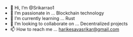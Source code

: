 - 👋 Hi, I’m @Srikarrao1
- 👀 I’m passionate in ... Blockchain technology
- 🌱 I’m currently learning ... Rust
- 💞️ I’m looking to collaborate on ... Decentralized projects
- 📫 How to reach me ... harikesavasrikar@gmail.com

<!---
Srikarrao1/Srikarrao1 is a ✨ special ✨ repository because its `README.md` (this file) appears on your GitHub profile.
You can click the Preview link to take a look at your changes.
--->
